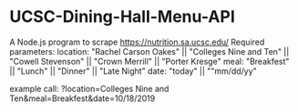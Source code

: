 # UCSC-Dining-Hall-Menu-API

A Node.js program to scrape https://nutrition.sa.ucsc.edu/
Required parameters:
  location: "Rachel Carson Oakes" || "Colleges Nine and Ten" || "Cowell Stevenson" || "Crown Merrill" || "Porter Kresge"
  meal: "Breakfest" || "Lunch" || "Dinner" || "Late Night"
  date: "today" || ""mm/dd/yy"
  
example call: ?location=Colleges Nine and Ten&meal=Breakfest&date=10/18/2019

